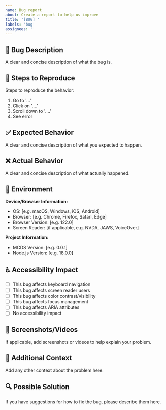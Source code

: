 ```yaml
---
name: Bug report
about: Create a report to help us improve
title: '[BUG] '
labels: 'bug'
assignees: ''
---
```


## 🐛 Bug Description
A clear and concise description of what the bug is.

## 🔄 Steps to Reproduce
Steps to reproduce the behavior:
1. Go to '...'
2. Click on '....'
3. Scroll down to '....'
4. See error

## ✅ Expected Behavior
A clear and concise description of what you expected to happen.

## ❌ Actual Behavior
A clear and concise description of what actually happened.

## 📱 Environment
**Device/Browser Information:**
- OS: [e.g. macOS, Windows, iOS, Android]
- Browser: [e.g. Chrome, Firefox, Safari, Edge]
- Browser Version: [e.g. 122.0]
- Screen Reader: [if applicable, e.g. NVDA, JAWS, VoiceOver]

**Project Information:**
- MCDS Version: [e.g. 0.0.1]
- Node.js Version: [e.g. 18.0.0]

## ♿ Accessibility Impact
- [ ] This bug affects keyboard navigation
- [ ] This bug affects screen reader users
- [ ] This bug affects color contrast/visibility
- [ ] This bug affects focus management
- [ ] This bug affects ARIA attributes
- [ ] No accessibility impact

## 📸 Screenshots/Videos
If applicable, add screenshots or videos to help explain your problem.

## 📝 Additional Context
Add any other context about the problem here.

## 🔍 Possible Solution
If you have suggestions for how to fix the bug, please describe them here. 